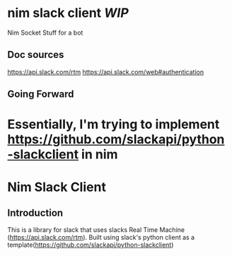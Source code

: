 # nim slack client *WIP*
Nim Socket Stuff for a bot

## Doc sources
https://api.slack.com/rtm
https://api.slack.com/web#authentication

## Going Forward
Essentially, I'm trying to implement https://github.com/slackapi/python-slackclient in nim
=======
# Nim Slack Client

## Introduction
This is a library for slack that uses slacks Real Time Machine (https://api.slack.com/rtm). Built using slack's python client as a template(https://github.com/slackapi/python-slackclient)
